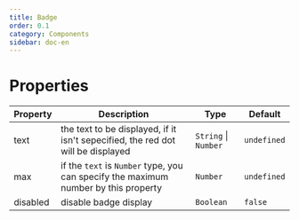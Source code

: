 ```yaml
---
title: Badge
order: 0.1
category: Components
sidebar: doc-en
---
```


# Properties

| Property | Description | Type | Default |
| --- | --- | --- | --- |
| text | the text to be displayed, if it isn't sepecified, the red dot will be displayed | `String` &#124; `Number` | `undefined` | 
| max | if the `text` is `Number` type, you can specify the maximum number by this property | `Number` | `undefined` |
| disabled | disable badge display | `Boolean` | `false` |
